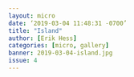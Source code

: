 ```yaml
---
layout: micro
date: ‘2019-03-04 11:48:31 -0700’
title: "Island"
author: [Erik Hess]
categories: [micro, gallery]
banner: 2019-03-04-island.jpg
issue: 4
---
```

